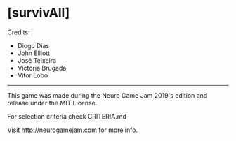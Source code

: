 # [survivAll]

Credits:

- Diogo Dias
- John Elliott
- José Teixeira
- Victòria Brugada 
- Vitor Lobo

---

This game was made during the Neuro Game Jam 2019's edition and release under the MIT License.

For selection criteria check CRITERIA.md


Visit http://neurogamejam.com for more info.

